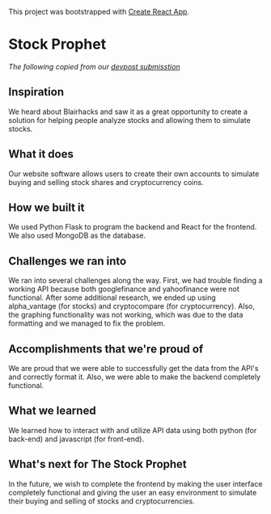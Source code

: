 This project was bootstrapped with [Create React App](https://github.com/facebook/create-react-app).

# Stock Prophet
*The following copied from our [devpost submisstion](https://devpost.com/software/the-stock-prophet)* 

## Inspiration
We heard about Blairhacks and saw it as a great opportunity to create a solution for helping people analyze stocks and allowing them to simulate stocks.

## What it does
Our website software allows users to create their own accounts to simulate buying and selling stock shares and cryptocurrency coins.

## How we built it
We used Python Flask to program the backend and React for the frontend. We also used MongoDB as the database.

## Challenges we ran into
We ran into several challenges along the way. First, we had trouble finding a working API because both googlefinance and yahoofinance were not functional. After some additional research, we ended up using alpha_vantage (for stocks) and cryptocompare (for cryptocurrency). Also, the graphing functionality was not working, which was due to the data formatting and we managed to fix the problem.

## Accomplishments that we're proud of
We are proud that we were able to successfully get the data from the API's and correctly format it. Also, we were able to make the backend completely functional.

## What we learned
We learned how to interact with and utilize API data using both python (for back-end) and javascript (for front-end).

## What's next for The Stock Prophet
In the future, we wish to complete the frontend by making the user interface completely functional and giving the user an easy environment to simulate their buying and selling of stocks and cryptocurrencies.
